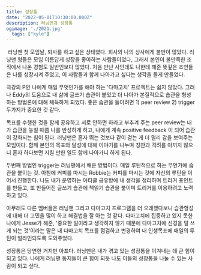 ```yaml
---
title: 성장통
date: "2022-05-01T10:30:00.000Z"
description: 러닝맨과 성장통
ogimage: './2021.jpg'
  tags: ["kyle"]
---
```



﻿
러닝맨 첫 모임날, 퇴사를 하고 싶은 상태였다. 회사와 나의 상사에게 불만이 많았다.
러닝맨 형들은 모임 이름답게 성장을 좋아하는 사람들이었다, 그래서 본인이 불만족한 조직에서 나온 경험도 일반인보다 많았다.
처음 만난 사인데도 나한테 해준 뜻깊은 조언들은 나를 성장시켜 주었고, 이 사람들과 함께 나아가고 싶다는 생각을 들게 만들었다.


극강의 P인 나에게 매일 무엇인가를 해야 하는 '다마고치' 프로젝트는 쉽지 않았다.
그러나 Eddy의 도움으로 내 삶에 글쓰기 습관이 붙었고 더 나아가 본질적으로 습관을 형성하는 방법론에 대해 체득하게 되었다.
좋은 습관을 들이려면 1) peer review 2) trigger 두가지가 중요한 것 같다.


목표를 수행한 것을 함께 공유하고 서로 안하면 하라고 부추겨 주는 peer review는 내가 습관을 놓칠 때쯤 나를 반성하게 하고, 나에게 계속 positive feedback 이 되어 습관이 강화되는 힘이 된다.
러닝맨은 혼자 뛰는 것보다 같이 걷는 게 더 멀리 감을 보여주는 모임이다.
함께 본인의 목표와 달성에 대해 이야기를 나누며 칭찬과 격려를 아끼지 않으니 혼자 하다보면 지칠 만한 일도 함께 나아가니 하게 된다.


두번째 방법인 trigger는 러닝맨에서 배운 방법이다.
매일 루틴적으로 하는 무언가에 습관을 붙이는 것.
아침에 커피를 마시는 Robbie는 커피를 마시는 것에 자신의 루틴을 이어서 진행한다.
나도 내가 운영하는 아티클 공유방에 내 생각을 정리하며 트리거 포인트를 만들고, 또 만들어진 글쓰기 습관에 책읽기 습관을 붙이며 트리거를 이용하려고 노력하고 있다.


아무래도 다른 멤버들은 러닝맨 그리고 다마고치 프로그램을 더 오래했다보니 습관형성에 대해 더 고민을 많이 하고 해결법을 잘 아는 것 같다.
다마고치에 집중하고 있지 못한 나에게 Jesse가 해준, '중요한 일이라고 생각하지 않기 때문에 다마고치에 신경을 덜 쓰게 되는 것'이라는 말은 내 다마고치 목표를 점검하고 변경하여 내 인생목표에 매일의 루틴이 얼라인되도록 도와주었다.


성장통은 당연한 거지만 아프다.
러닝맨은 내가 겪고 있는 성장통을 이겨내는 데 큰 힘이 되고 있다.
나에게 러닝맨 동지들이 큰 힘이 되듯 나도 이들의 성장통을 나눌 수 있는 사람이 되고 싶다.



﻿
